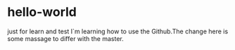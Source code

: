 # hello-world
just for learn and test
I`m learning how to use the Github.The change here is some massage to differ with the master.
